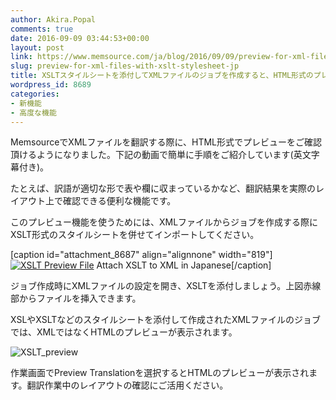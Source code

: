 ```yaml
---
author: Akira.Popal
comments: true
date: 2016-09-09 03:44:53+00:00
layout: post
link: https://www.memsource.com/ja/blog/2016/09/09/preview-for-xml-files-with-xslt-stylesheet-jp/
slug: preview-for-xml-files-with-xslt-stylesheet-jp
title: XSLTスタイルシートを添付してXMLファイルのジョブを作成すると、HTML形式のプレビューをご確認頂けます。
wordpress_id: 8689
categories:
- 新機能
- 高度な機能
---
```



MemsourceでXMLファイルを翻訳する際に、HTML形式でプレビューをご確認頂けるようになりました。下記の動画で簡単に手順をご紹介しています(英文字幕付き)。



たとえば、訳語が適切な形で表や欄に収まっているかなど、翻訳結果を実際のレイアウト上で確認できる便利な機能です。

<!-- more -->

このプレビュー機能を使うためには、XMLファイルからジョブを作成する際にXSLT形式のスタイルシートを併せてインポートしてください。

[caption id="attachment_8687" align="alignnone" width="819"][![XSLT Preview File](/wp-content/uploads/2016/09/XML-1.png)](/wp-content/uploads/2016/09/XML-1.png) Attach XSLT to XML in Japanese[/caption]

ジョブ作成時にXMLファイルの設定を開き、XSLTを添付しましょう。上図赤線部からファイルを挿入できます。

XSLやXSLTなどのスタイルシートを添付して作成されたXMLファイルのジョブでは、XMLではなくHTMLのプレビューが表示されます。

![XSLT_preview](/wp-content/uploads/2016/08/XSLT_preview-1024x576.png)

作業画面でPreview Translationを選択するとHTMLのプレビューが表示されます。翻訳作業中のレイアウトの確認にご活用ください。

